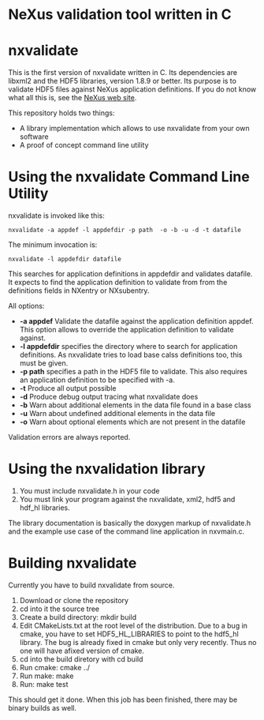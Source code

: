 
NeXus validation tool written in C
=====================================

# nxvalidate
This is the first version of nxvalidate written in C. Its dependencies
are libxml2 and the HDF5 libraries, version 1.8.9 or better. Its purpose is
to validate HDF5 files against NeXus application definitions. If you do not
know what all this is, see the [NeXus web site](http://www.nexusformat.org).

This repository holds two things:

* A library implementation which allows to use nxvalidate from your own
  software
* A proof of concept command line utility

# Using the nxvalidate Command Line Utility

nxvalidate is invoked like this:

    nxvalidate -a appdef -l appdefdir -p path  -o -b -u -d -t datafile


The minimum invocation is:

    nxvalidate -l appdefdir datafile

This searches for application definitions in appdefdir and validates datafile.
It expects to find the application definition to validate from from the
definitions fields in NXentry or NXsubentry.

All options:

* **-a appdef** Validate the datafile against the application definition appdef.
  This option allows to override the  application definition to validate against.
* **-l appdefdir** specifies the directory where to search for application
   definitions. As nxvalidate tries to load base calss definitions too, this must
	 be given.
* **-p path** specifies a path in the HDF5 file to validate. This also requires
  an application definition to be specified with -a.
* **-t** Produce all output possible
* **-d** Produce debug output tracing what nxvalidate does
* **-b** Warn about additional elements in the data file found in a base class
* **-u** Warn about undefined additional elements in the data file
* **-o** Warn about optional elements which are not present in the datafile

Validation errors are always reported.

# Using the nxvalidation library

1. You must include nxvalidate.h in your code
2. You must link your program against the nxvalidate, xml2, hdf5 and hdf_hl
   libraries.

The library documentation is basically the doxygen  markup of nxvalidate.h
and the example use case of the command line application in nxvmain.c.

# Building nxvalidate

Currently you have to build nxvalidate from source.

1. Download or clone the repository
2. cd into it the source tree
3. Create a build directory: mkdir build
4. Edit CMakeLists.txt at the root level of the distribution. Due to a bug in
   cmake, you have to set HDF5_HL_LIBRARIES to point to the hdf5_hl library.
   The bug is already fixed in cmake but only very recently. Thus no one will
   have afixed version of cmake.
5. cd into the build diretory with cd build
6. Run cmake: cmake ../
7. Run make: make
8. Run: make test

This should get it done.
When this job has been finished, there may be binary builds as well.
